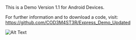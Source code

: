 
This is a Demo Version 1.1 for Android Devices.

For further information and to download a code, visit: https://github.com/COD3M4ST3R/Express_Demo_Updated

![Alt Text](https://user-images.githubusercontent.com/49036494/97219488-26227080-17db-11eb-8b6a-734a9ec3b93f.gif)
